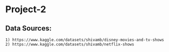# Project-2

## Data Sources: 
    1) https://www.kaggle.com/datasets/shivamb/disney-movies-and-tv-shows
    2) https://www.kaggle.com/datasets/shivamb/netflix-shows


